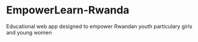 # EmpowerLearn-Rwanda

Educational web app designed to empower Rwandan youth particulary girls and young women <br>

